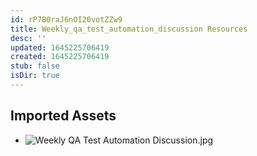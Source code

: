 ```yaml
---
id: rP7B0raJ6nOI20votZZw9
title: Weekly_qa_test_automation_discussion Resources
desc: ''
updated: 1645225706419
created: 1645225706419
stub: false
isDir: true
---
```

## Imported Assets
- ![Weekly QA Test Automation Discussion.jpg](/assets/weekly-qa-test-automation-discussion.jpg)

